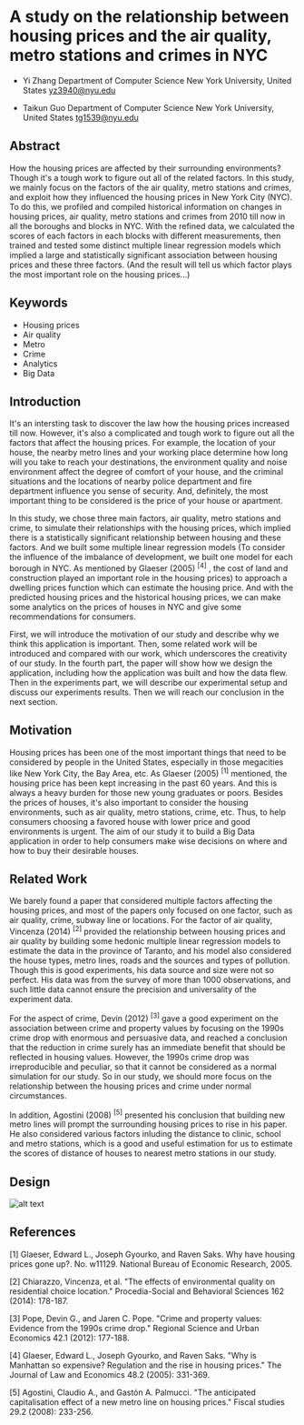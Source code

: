 A study on the relationship between housing prices and the air quality, metro stations and crimes in NYC
=======

- Yi Zhang
Department of Computer Science
New York University, United States
yz3940@nyu.edu

- Taikun Guo
Department of Computer Science
New York University, United States
tg1539@nyu.edu

## Abstract
How the housing prices are affected by their surrounding environments? Though it's a tough work to figure out all of the related factors. In this study, we mainly focus on the factors of the air quality, metro stations and crimes, and exploit how they influenced the housing prices in New York City (NYC). To do this, we profiled and compiled historical information on changes in housing prices, air quality, metro stations and crimes from 2010 till now in all the boroughs and blocks in NYC. With the refined data, we calculated the scores of each factors in each blocks with different measurements, then trained and tested some distinct multiple linear regression models which implied a large and statistically significant association between housing prices and these three factors. (And the result will tell us which factor plays the most important role on the housing prices...)

## Keywords
- Housing prices
- Air quality
- Metro
- Crime
- Analytics
- Big Data

## Introduction
It's an intersting task to discover the law how the housing prices increased till now. However, it's also a complicated and tough work to figure out all the factors that affect the housing prices. For example, the location of your house, the nearby metro lines and your working place determine how long will you take to reach your destinations, the environment quality and noise environment affect the degree of comfort of your house, and the criminal situations and the locations of nearby police department and fire department influence you sense of security. And, definitely, the most important thing to be considered is the price of your house or apartment. 

In this study, we chose three main factors, air quality, metro stations and crime, to simulate their relationships with the housing prices, which implied there is a statistically significant relationship between housing and these factors. And we built some multiple linear regression models (To consider the influence of the imbalance of development, we built one model for each borough in NYC. As mentioned by Glaeser (2005) <sup>[4]</sup> , the cost of land and construction played an important role in the housing prices) to approach a dwelling prices function which can estimate the housing price. And with the predicted housing prices and the historical housing prices, we can make some analytics on the prices of houses in NYC and give some recommendations for consumers.

First, we will introduce the motivation of our study and describe why we think this application is important. Then, some related work will be introduced and compared with our work, which underscores the creativity of our study. In the fourth part, the paper will show how we design the application, including how the application was built and how the data flew. Then in the experiments part, we will describe our experimental setup and discuss our experiments results. Then we will reach our conclusion in the next section.  


## Motivation
Housing prices has been one of the most important things that need to be considered by people in the United States, especially in those megacities like New York City, the Bay Area, etc. As Glaeser (2005) <sup>[1]</sup> mentioned, the housing price has been kept increasing in the past 60 years. And this is always a heavy burden for those new young graduates or poors. Besides the prices of houses, it's also important to consider the housing environments, such as air quality, metro stations, crime, etc. Thus, to help consumers choosing a favored house with lower price and good environments is urgent. The aim of our study it to build a Big Data application in order to help consumers make wise decisions on where and how to buy their desirable houses.

## Related Work
We barely found a paper that considered multiple factors affecting the housing prices, and most of the papers only focused on one factor, such as air quality, crime, subway line or locations. For the factor of air quality, Vincenza (2014) <sup>[2]</sup> provided the relationship between housing prices and air quality by building some hedonic multiple linear regression models to estimate the data in the province of Taranto, and his model also considered the house types, metro lines, roads and the sources and types of pollution. Though this is good experiments, his data source and size were not so perfect. His data was from the survey of more than 1000 observations, and such little data cannot ensure the precision and universality of the experiment data.

For the aspect of crime, Devin (2012) <sup>[3]</sup> gave a good experiment on the association between crime and property values by focusing on the 1990s crime drop with enormous and persuasive data, and reached a conclusion that the reduction in crime surely has an immediate benefit that should be reflected in housing values. However, the 1990s crime drop was irreproducible and peculiar, so that it cannot be considered as a normal simulation for our study. So in our study, we should more focus on the relationship between the housing prices and crime under normal circumstances.

In addition, Agostini (2008) <sup>[5]</sup> presented his conclusion that building new metro lines will prompt the surrounding housing prices to rise in his paper. He also considered various factors inluding the distance to clinic, school and metro stations, which is a good and useful estimation for us to estimate the scores of distance of houses to nearest metro stations in our study.

## Design

![alt text](https://github.com/billg1990/nyu-bigdata-application-project/blob/master/Data%20Flow.jpg)

## References
[1] Glaeser, Edward L., Joseph Gyourko, and Raven Saks. Why have housing prices gone up?. No. w11129. National Bureau of Economic Research, 2005.

[2] Chiarazzo, Vincenza, et al. "The effects of environmental quality on residential choice location." Procedia-Social and Behavioral Sciences 162 (2014): 178-187.

[3] Pope, Devin G., and Jaren C. Pope. "Crime and property values: Evidence from the 1990s crime drop." Regional Science and Urban Economics 42.1 (2012): 177-188.

[4] Glaeser, Edward L., Joseph Gyourko, and Raven Saks. "Why is Manhattan so expensive? Regulation and the rise in housing prices." The Journal of Law and Economics 48.2 (2005): 331-369.

[5] Agostini, Claudio A., and Gastón A. Palmucci. "The anticipated capitalisation effect of a new metro line on housing prices." Fiscal studies 29.2 (2008): 233-256.
